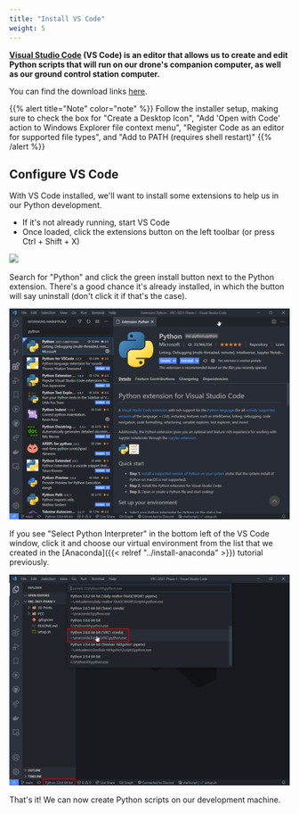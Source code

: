 ```yaml
---
title: "Install VS Code"
weight: 5
---
```


**[Visual Studio Code](https://code.visualstudio.com/docs/editor/whyvscode)
(VS Code) is an editor that allows us to create and edit
Python scripts that will run on our drone's companion computer,
as well as our ground control station computer.**

You can find the download links [here](https://code.visualstudio.com/).

{{% alert title="Note" color="note" %}}
Follow the installer setup, making sure to check the box for "Create a Desktop Icon",
"Add 'Open with Code' action to Windows Explorer file context menu",
"Register Code as an editor for supported file types", and
"Add to PATH (requires shell restart)"
{{% /alert %}}

## Configure VS Code

With VS Code installed, we'll want to install some extensions
to help us in our Python development.

- If it's not already running, start VS Code
- Once loaded, click the extensions button on the left toolbar
  (or press Ctrl + Shift + X)

![](vscode_extensions_button.png)

Search for "Python" and click the green install button next to the Python extension.
There's a good chance it's already installed, in which the button
will say uninstall (don't click it if that's the case).

![](image.png)

If you see "Select Python Interpreter" in the bottom left of the VS Code window,
click it and choose our virtual environment from the list that we created in the
[Anaconda]({{< relref "../install-anaconda" >}}) tutorial previously.

![](image1.png)

That's it! We can now create Python scripts on our development machine.
